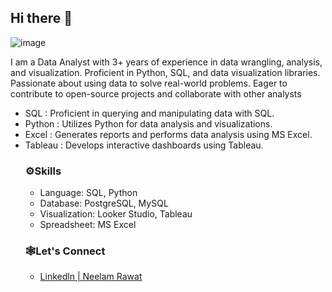 ## Hi there 👋
![image](https://github.com/user-attachments/assets/3887ae1b-7a81-4ef0-a61e-237b6d457e1f)

I am a Data Analyst with 3+ years of experience in data wrangling, analysis, and visualization. Proficient in Python, SQL, and data visualization libraries. Passionate about using data to solve real-world problems. Eager to contribute to open-source projects and collaborate with other analysts
<ul>
<li>SQL : Proficient in querying and manipulating data with SQL.</li>
<li>Python : Utilizes Python for data analysis and visualizations.</li>
<li>Excel : Generates reports and performs data analysis using MS Excel.</li>
<li>Tableau : Develops interactive dashboards using Tableau.</li>

<h3>⚙️Skills</h3>
<ul>
<li>Language: SQL, Python</li>
<li>Database: PostgreSQL, MySQL</li>
<li>Visualization: Looker Studio, Tableau</li>
<li>Spreadsheet: MS Excel</li></ul>

<h3>🕸️Let's Connect</h3>
<ul>
 <li><a href="https://www.linkedin.com/in/neelam-rawat-3a365a19b/">Linkedln | Neelam Rawat</a><br></li>
</ul>
<!--






<!--
**neelamrawat9718/neelamrawat9718** is a ✨ _special_ ✨ repository because its `README.md` (this file) appears on your GitHub profile.

Here are some ideas to get you started:

- 🔭 I’m currently working on ...
- 🌱 I’m currently learning ...
- 👯 I’m looking to collaborate on ...
- 🤔 I’m looking for help with ...
- 💬 Ask me about ...
- 📫 How to reach me: ...
- 😄 Pronouns: ...
- ⚡ Fun fact: ...
-->
